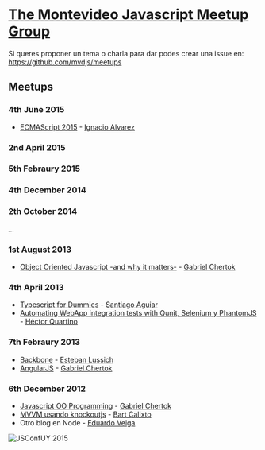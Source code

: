 # [The Montevideo Javascript Meetup Group](http://www.meetup.com/mvd-js)

Si queres proponer un tema o charla para dar podes crear una issue en: https://github.com/mvdjs/meetups

## Meetups

### 4th June 2015
* [ECMAScript 2015](https://docs.google.com/presentation/d/1LUTFz7mNReNCIvCObZFjwPcavZ83dZV5qpNZdNGOZJc/edit?usp=sharing) - [Ignacio Alvarez](http://github.com/nachoaIvarez)

### 2nd April 2015

### 5th Febraury 2015

### 4th December 2014

### 2th October 2014

*...*

### 1st August 2013

* [Object Oriented Javascript -and why it matters-](http://www.slideshare.net/cherta/object-oriented-javascript-25025600) - [Gabriel Chertok](https://github.com/cherta)

### 4th April 2013

* [Typescript for Dummies](https://speakerdeck.com/santiagoaguiar/typescript-for-dummies) - [Santiago Aguiar](https://twitter.com/santiaguiar)
* [Automating WebApp integration tests with Qunit, Selenium y PhantomJS](https://speakerdeck.com/cphoton/automatizando-pruebas-unitarias-y-de-integracion-en-aplicaciones-web) - [Héctor Quartino](https://twitter.com/cphoton)

### 7th Febraury 2013

* [Backbone](https://speakerdeck.com/elussich/introduccion-a-backbone-dot-js) - [Esteban Lussich](https://speakerdeck.com/elussich/introduccion-a-backbone-dot-js)
* [AngularJS](http://www.cherta.info/es/meetup-js-febrero/) - [Gabriel Chertok](https://github.com/cherta)

### 6th December 2012

* [Javascript OO Programming](http://www.cherta.info/es/meetupjs/) - [Gabriel Chertok](https://github.com/cherta)
* [MVVM usando knockoutjs](http://learn.knockoutjs.com/) - [Bart Calixto ](https://twitter.com/bartmax)
* Otro blog en Node - [Eduardo Veiga](https://github.com/cinemascop89)

![JSConfUY 2015](https://pbs.twimg.com/media/CDdmeWEWYAAXbia.jpg:large)
